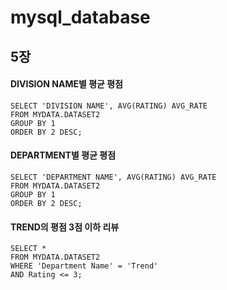 # mysql_database

## 5장

#### DIVISION NAME별 평균 평점

```mysql
SELECT 'DIVISION NAME', AVG(RATING) AVG_RATE
FROM MYDATA.DATASET2
GROUP BY 1
ORDER BY 2 DESC;
```

#### DEPARTMENT별 평균 평점

```mysql
SELECT 'DEPARTMENT NAME', AVG(RATING) AVG_RATE
FROM MYDATA.DATASET2
GROUP BY 1
ORDER BY 2 DESC;
```

#### TREND의 평점 3점 이하 리뷰

```mysql
SELECT *
FROM MYDATA.DATASET2
WHERE 'Department Name' = 'Trend'
AND Rating <= 3;
```

